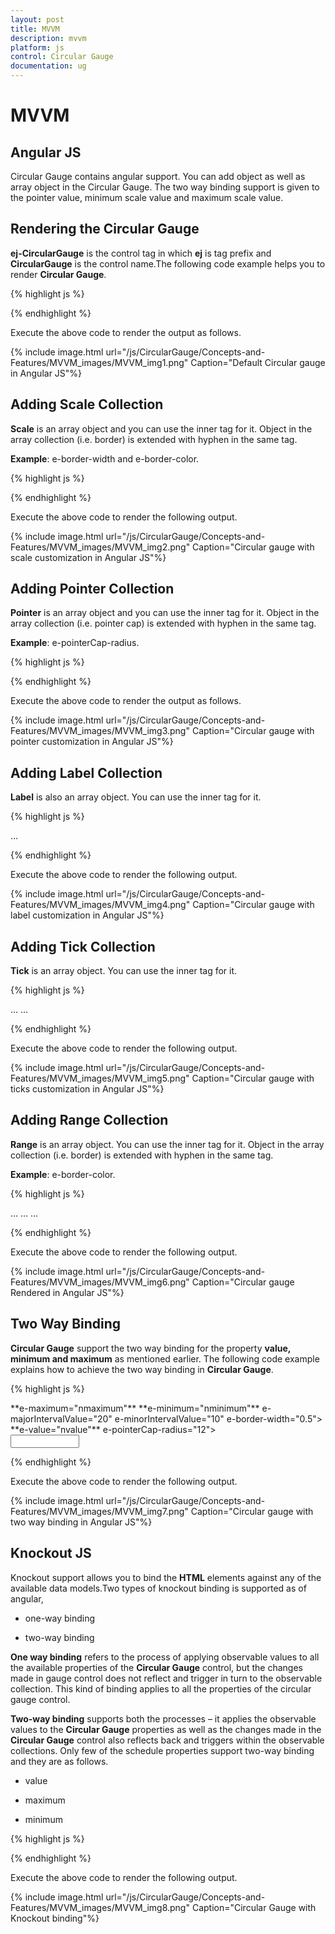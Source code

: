 ```yaml
---
layout: post
title: MVVM
description: mvvm
platform: js
control: Circular Gauge
documentation: ug
---
```


# MVVM

## Angular JS

Circular Gauge contains angular support. You can add object as well as array object in the Circular Gauge. The two way binding support is given to the pointer value, minimum scale value and maximum scale value.  

## Rendering the Circular Gauge

**ej-CircularGauge** is the control tag in which **ej** is tag prefix and **CircularGauge** is the control name.The following code example helps you to render **Circular Gauge**.

{% highlight js %}

<!--To Render the Circular gauge-->
<!doctype html>
<html ng-app="syncApp">
<head>
<!—Refer the necessary script here-->
</head>
<body ng-controller="CircularGauge">
<ej-CircularGauge id="CircularGauge1" e-backgroundColor="transparent" e-value="50"
e-width="500" e-readOnly="false" e-load= "loadGaugeTheme"
e-enableAnimation="false">
</ej-CircularGauge>
<script type="text/javascript">

<!—binding the value to the scope variables in application controller-->

angular.module('syncApp', ['ejangular'])
.controller('CircularGauge', function ($scope) {
$scope.nvalue = 50;
$scope.nminimum = 0;
$scope.nmaximum = 120;

});
</script>

</body>
</html>



{% endhighlight %}



Execute the above code to render the output as follows.

{% include image.html url="/js/CircularGauge/Concepts-and-Features/MVVM_images/MVVM_img1.png" Caption="Default Circular gauge in Angular JS"%}

## Adding Scale Collection

**Scale** is an array object and you can use the inner tag for it. Object in the array collection (i.e. border) is extended with hyphen in the same tag.

**Example**: e-border-width and e-border-color. 

{% highlight js %}

<!--To Render the Circular gauge-->

<ej-CircularGauge id="CircularGauge1">

<!--Adding Scale collection to the Circular gauge-->

<e-scales>
<e-scale e-showRanges="true" e-startAngle="122" e-sweepAngle="296"
e-radius="130" e-showScaleBar="true" e-size="1" e-maximum="120"
e-majorIntervalValue="20" e-minorIntervalValue="10"
e-border-width="0.5">

</e-scale>
</e-scales>
</ej-CircularGauge>


{% endhighlight %}



Execute the above code to render the following output.

{% include image.html url="/js/CircularGauge/Concepts-and-Features/MVVM_images/MVVM_img2.png" Caption="Circular gauge with scale customization in Angular JS"%}

## Adding Pointer Collection

**Pointer** is an array object and you can use the inner tag for it. Object in the array collection (i.e. pointer cap) is extended with hyphen in the same tag.

**Example**: e-pointerCap-radius. 

{% highlight js %}

<!--To Render the Circular gauge-->

<ej-CircularGauge id="CircularGauge1">

<!--Adding Scale collection to the Circular gauge-->

<e-scales>
<e-scale>
<!--Adding pointer collection to the scale collection-->

<e-pointers>
<e-pointer e-showBackNeedle="true" e-backNeedleLength="20"
e-length="95" e-width="7" e-value="80"
e-pointerCap-radius="12">
</e-pointer>
</e-pointers>

</e-scale>
</e-scales>

</ej-CircularGauge>



{% endhighlight %}



Execute the above code to render the output as follows.

{% include image.html url="/js/CircularGauge/Concepts-and-Features/MVVM_images/MVVM_img3.png" Caption="Circular gauge with pointer customization in Angular JS"%}

## Adding Label Collection

**Label** is also an array object. You can use the inner tag for it. 

{% highlight js %}

<!--To Render the Circular gauge-->

<ej-CircularGauge id="CircularGauge1">

<!--Adding Scale collection to the Circular gauge-->

<e-scales>
<e-scale>
<!--Adding pointer collection to the scale collection-->
<e-pointers>…</e-pointers>
<!--Adding labels collection to the scale collection-->

<e-labels>
<e-label e-color="#8c8c8c">
</e-label>
</e-labels>

</e-scale>
</e-scales>

</ej-CircularGauge>



{% endhighlight %}



Execute the above code to render the following output.

{% include image.html url="/js/CircularGauge/Concepts-and-Features/MVVM_images/MVVM_img4.png" Caption="Circular gauge with label customization in Angular JS"%}

## Adding Tick Collection

**Tick** is an array object. You can use the inner tag for it. 

{% highlight js %}

<!--To Render the Circular gauge-->

<ej-CircularGauge id="CircularGauge1">

<!--Adding Scale collection to the Circular gauge-->

<e-scales>
<e-scale>
<!--Adding pointer collection to the scale collection-->
<e-pointers>…</e-pointers>
<!--Adding labels collection to the scale collection-->
<e-labels>…</e-labels>
<!--Adding ticks collection to the scale collection-->

<e-ticks>
<e-tick e-type="major" e-distanceFromScale="2" e-height="16"
e-width="1" e-color="#8c8c8c">
</e-tick>
<e-tick e-type="minor" e-distanceFromScale="2" e-height="8"
e-width="1" e-color="#8c8c8c">
</e-tick>
</e-ticks>

</e-scale>
</e-scales>

</ej-CircularGauge>



{% endhighlight %}



Execute the above code to render the following output.

{% include image.html url="/js/CircularGauge/Concepts-and-Features/MVVM_images/MVVM_img5.png" Caption="Circular gauge with ticks customization in Angular JS"%}

## Adding Range Collection

**Range** is an array object. You can use the inner tag for it. Object in the array collection (i.e. border) is extended with hyphen in the same tag.

**Example**: e-border-color. 

{% highlight js %}

<!--To Render the Circular gauge-->

<ej-CircularGauge id="CircularGauge1">

<!--Adding Scale collection to the Circular gauge-->

<e-scales>
<e-scale>
<!--Adding pointer collection to the scale collection-->
<e-pointers>…</e-pointers>
<!--Adding labels collection to the scale collection-->
<e-labels>…</e-labels>
<!--Adding ticks collection to the scale collection-->
<e-ticks>…</e-ticks>
<!--Adding ranges collection to the scale collection-->

<e-ranges>
<e-range e-distanceFromScale="-30" e-startValue="0" e-endValue="70">
</e-range>
<e-range e-distanceFromScale="-30" e-startValue="70"
e-endValue="110" e-backgroundColor="#fc0606"
e-border-color="#fc0606">
</e-range>
<e-range e-distanceFromScale="-30" e-startValue="110"
e-endValue="120" e-backgroundColor="#f5b43f"
e-border-color="#f5b43f">
</e-range>
</e-ranges>

</e-scale>
</e-scales>

</ej-CircularGauge>



{% endhighlight %}



Execute the above code to render the following output.

{% include image.html url="/js/CircularGauge/Concepts-and-Features/MVVM_images/MVVM_img6.png" Caption="Circular gauge Rendered in Angular JS"%}

## Two Way Binding 

**Circular Gauge** support the two way binding for the property **value, minimum and maximum** as mentioned earlier. The following code example explains how to achieve the two way binding in **Circular Gauge**.

{% highlight js %}

<!doctype html>
<html ng-app="syncApp">
<head>
<!—Refer the necessary script here-->
</head>
<body ng-controller="CircularGauge">
<div id="linearframe">
<ej-CircularGauge id="CircularGauge1" e-backgroundColor="transparent" e-value="nvalue" e-width="500" e-readOnly="false" e-load= "loadGaugeTheme" e-enableAnimation="false">
<e-scales>
<e-scale e-showRanges="true" e-startAngle="122" e-sweepAngle="296"
e-radius="130" e-showScaleBar="true" e-size="1"
<!—binding maximum value using angular JS -->
**e-maximum="nmaximum"**
<!—binding minimum value using angular JS -->
**e-minimum="nminimum"**
e-majorIntervalValue="20"
e-minorIntervalValue="10" e-border-width="0.5">
<e-pointers>
<e-pointer e-showBackNeedle="true" e-backNeedleLength="20"
e-length="95" e-width="7"
<!—binding pointer value using angular JS -->
**e-value="nvalue"**
e-pointerCap-radius="12">
</e-pointer>
</e-pointers>
<e-labels>
<e-label e-color="#8c8c8c"></e-label>
</e-labels>
<e-ticks>
<e-tick e-type="major" e-distanceFromScale="2" e-height="16"
e-width="1" e-color="#8c8c8c">
</e-tick>
<e-tick e-type="minor" e-distanceFromScale="2" e-height="8"
e-width="1" e-color="#8c8c8c">
</e-tick>
</e-ticks>
<e-ranges>
<e-range e-distanceFromScale="-30" e-startValue="0" e-endValue="70">
</e-range>
<e-range e-distanceFromScale="-30" e-startValue="70"
e-endValue="110" e-backgroundColor="#fc0606"
e-border-color="#fc0606">
</e-range>
<e-range e-distanceFromScale="-30" e-startValue="110"
e-endValue="120" e-backgroundColor="#f5b43f"
e-border-color="#f5b43f">
</e-range>
</e-ranges>
</e-scale>
</e-scales>
</ej-CircularGauge>
</div>
<input type="text" id="txtMax" e-value="nvalue" ej-numerictextbox **ng-model="nvalue"**  e-decimalplaces="2" e-showspinbutton="false" Style="width:110px"/>



<script type="text/javascript">

<!—binding the value to the scope variables in application controller-->

angular.module('syncApp', ['ejangular'])
.controller('CircularGauge', function ($scope) {
$scope.nvalue = 50;
$scope.nminimum = 0;
$scope.nmaximum = 120;

});
</script>
</body>
</html>


{% endhighlight %}



Execute the above code to render the following output.

{% include image.html url="/js/CircularGauge/Concepts-and-Features/MVVM_images/MVVM_img7.png" Caption="Circular gauge with two way binding in Angular JS"%}

## Knockout JS

Knockout support allows you to bind the **HTML** elements against any of the available data models.Two types of knockout binding is supported as of angular,

* one-way binding

* two-way binding

**One way binding** refers to the process of applying observable values to all the available properties of the **Circular Gauge** control, but the changes made in gauge control does not reflect and trigger in turn to the observable collection. This kind of binding applies to all the properties of the circular gauge control.

**Two-way binding** supports both the processes – it applies the observable values to the **Circular Gauge** properties as well as the changes made in the **Circular Gauge** control also reflects back and triggers within the observable collections. Only few of the schedule properties support two-way binding and they are as follows.

* value

* maximum 

* minimum



{% highlight js %}

<!DOCTYPE html>
<html xmlns="http://www.w3.org/1999/xhtml">
<head>
<title>Essential JavaScript for Knockout</title>
</head>
<body>
<div id="CircularGauge1"
data-bind="ejCircularGauge: {
**value: samplevalue,**
**minimum: minimumValue,**
**maximum: maximumValue**
}">
</div>
<script type="text/javascript">
$(function () {
window.viewModel = {
**value: ko.observable(50),**
**minimum: ko.observable(0),**
**maximum: ko.observable(150)**
};
$(function () {
ko.applyBindings(viewModel);
});
});
</script>
</body>
</html>


{% endhighlight %}



Execute the above code to render the following output.

{% include image.html url="/js/CircularGauge/Concepts-and-Features/MVVM_images/MVVM_img8.png" Caption="Circular Gauge with Knockout binding"%}

